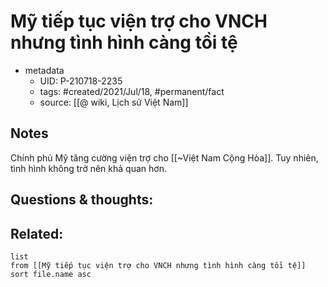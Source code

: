 # Mỹ tiếp tục viện trợ cho VNCH nhưng tình hình càng tồi tệ

- metadata
	- UID: P-210718-2235
	- tags: #created/2021/Jul/18, #permanent/fact 
	- source: [[@ wiki, Lịch sử Việt Nam]]

## Notes
Chính phủ Mỹ tăng cường viện trợ cho [[~Việt Nam Cộng Hòa]]. Tuy nhiên, tình hình không trở nên khả quan hơn.

## Questions & thoughts:

## Related:
```dataview
list
from [[Mỹ tiếp tục viện trợ cho VNCH nhưng tình hình càng tồi tệ]]
sort file.name asc
```
